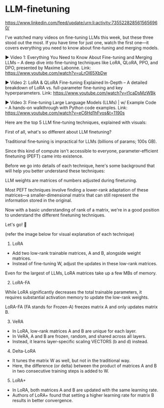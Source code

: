 # LLM-finetuning

https://www.linkedin.com/feed/update/urn:li:activity:7355228285615656960/

I've watched many videos on fine-tuning LLMs this week, but these three stood out the most. If you have time for just one, watch the first one—it covers everything you need to know about fine-tuning and merging models.

► Video 1: Everything You Need to Know About Fine-tuning and Merging LLMs – A deep dive into fine-tuning techniques like LoRA, QLoRA, PPO, and DPO, presented by Maxime Labonne. Link: https://www.youtube.com/watch?v=uLrOI65XbDw

► Video 2: LoRA & QLoRA Fine-tuning Explained In-Depth – A detailed breakdown of LoRA vs. full-parameter fine-tuning and key hyperparameters.
Link: https://www.youtube.com/watch?v=t1caDsMzWBk

► Video 3: Fine-tuning Large Language Models (LLMs) | w/ Example Code – A hands-on walkthrough with Python code examples.
Link: https://www.youtube.com/watch?v=eC6Hd1hFvos&t=1190s


Here are the top 5 LLM fine-tuning techniques, explained with visuals:

First of all, what's so different about LLM finetuning?

Traditional fine‑tuning is impractical for LLMs (billions of params; 100s GB).

Since this kind of compute isn't accessible to everyone, parameter-efficient finetuning (PEFT) came into existence.

Before we go into details of each technique, here's some background that will help you better understand these techniques:

LLM weights are matrices of numbers adjusted during finetuning.

Most PEFT techniques involve finding a lower-rank adaptation of these matrices—a smaller-dimensional matrix that can still represent the information stored in the original.

Now with a basic understanding of rank of a matrix, we're in a good position to understand the different finetuning techniques.

Let's go! 🚀

(refer the image below for visual explanation of each technique)

1) LoRA

- Add two low-rank trainable matrices, A and B, alongside weight matrices.
- Instead of fine-tuning W, adjust the updates in these low-rank matrices.

Even for the largest of LLMs, LoRA matrices take up a few MBs of memory.

2) LoRA-FA

While LoRA significantly decreases the total trainable parameters, it requires substantial activation memory to update the low-rank weights.

LoRA-FA (FA stands for Frozen-A) freezes matrix A and only updates matrix B.

3) VeRA

- In LoRA, low-rank matrices A and B are unique for each layer.
- In VeRA, A and B are frozen, random, and shared across all layers.
- Instead, it learns layer-specific scaling VECTORS (b and d) instead.

4) Delta-LoRA

- It tunes the matrix W as well, but not in the traditional way.
- Here, the difference (or delta) between the product of matrices A and B in two consecutive training steps is added to W.

5) LoRA+

- In LoRA, both matrices A and B are updated with the same learning rate.
- Authors of LoRA+ found that setting a higher learning rate for matrix B results in better convergence.
